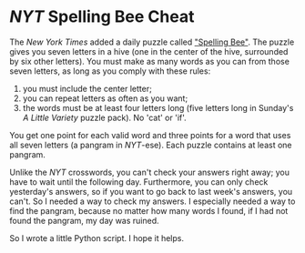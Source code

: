 # _NYT_ Spelling Bee Cheat

The _New York Times_ added a daily puzzle called ["Spelling Bee"](https://www.nytimes.com/puzzles/spelling-bee). The puzzle gives you seven letters in a hive (one in the center of the hive, surrounded by six other letters). You must make as many words as you can from those seven letters, as long as you comply with these rules:
 1. you must include the center letter;
 2. you can repeat letters as often as you want;
 3. the words must be at least four letters long (five letters long in Sunday's _A Little Variety_ puzzle pack). No 'cat' or 'if'.

You get one point for each valid word and three points for a word that uses all seven letters (a pangram in _NYT_-ese). Each puzzle contains at least one pangram.

Unlike the _NYT_ crosswords, you can't check your answers right away; you have to wait until the following day. Furthermore, you can only check yesterday's answers, so if you want to go back to last week's answers, you can't. So I needed a way to check my answers. I especially needed a way to find the pangram, because no matter how many words I found, if I had not found the pangram, my day was ruined.

So I wrote a little Python script. I hope it helps.
